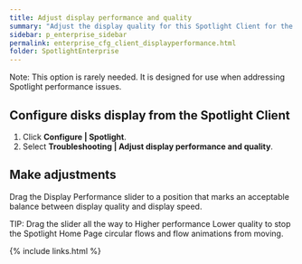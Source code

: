 ```yaml
---
title: Adjust display performance and quality
summary: "Adjust the display quality for this Spotlight Client for the Spotlight home pages (Spotlight home page) and drilldowns (Connection drilldowns). Display quality is balanced against the speed at which Spotlight delivers information."
sidebar: p_enterprise_sidebar
permalink: enterprise_cfg_client_displayperformance.html
folder: SpotlightEnterprise
---
```



Note: This option is rarely needed. It is designed for use when addressing Spotlight performance issues.


## Configure disks display from the Spotlight Client

1. Click **Configure \| Spotlight**.
2. Select **Troubleshooting \| Adjust display performance and quality**.


## Make adjustments

Drag the Display Performance slider to a position that marks an acceptable balance between display quality and display speed.

TIP: Drag the slider all the way to Higher performance Lower quality to stop the Spotlight Home Page circular flows and flow animations from moving.




{% include links.html %}
